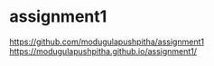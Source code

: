 # assignment1
https://github.com/modugulapushpitha/assignment1
 https://modugulapushpitha.github.io/assignment1/
